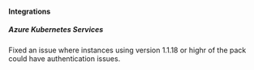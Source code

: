 
#### Integrations

##### Azure Kubernetes Services

Fixed an issue where instances using version 1.1.18 or highr of the pack could have authentication issues.
